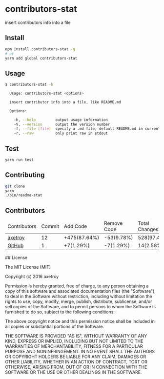 # contributors-stat

insert contributors info into a file

## Install

```bash
npm install contributors-stat -g
# or
yarn add global contributors-stat
```

## Usage

```bash
$ contributors-stat -h

  Usage: contributors-stat <options>

  insert contributor info into a file, like README.md

  Options:

    -h, --help         output usage information
    -V, --version      output the version number
    -f, --file [file]  specify a .md file, default README.md in current work dir
    -r, --raw          only print raw in stdout

```

## Test

```bash
yarn run test
```

## Contributing

```bash
git clone
yarn
./bin/readme-stat
```


## Contributors

<!-- @stat-start -->
<table>
<thead>
  <td>Contributors</td>
  <td>Commit</td>
  <td>Add Code</td>
  <td>Remove Code</td>
  <td>Total Changes</td>
</th>
</thead>
<tbody>
<tr>
  <td><a href="https://www.github.com/axetroy">axetroy</a></td>
  <td>12</td>
  <td>+475(87.64%)</td>
  <td>-53(9.78%)</td>
  <td>528(97.42%)</td>
</tr>
<tr>
  <td><a href="https://www.github.com/GitHub">GitHub</a></td>
  <td>1</td>
  <td>+7(1.29%)</td>
  <td>-7(1.29%)</td>
  <td>14(2.58%)</td>
</tr>
</tbody>
</table>
<!-- @stat-end -->
## License

The MIT License (MIT)

Copyright (c) 2016 axetroy

Permission is hereby granted, free of charge, to any person obtaining a copy
of this software and associated documentation files (the "Software"), to deal
in the Software without restriction, including without limitation the rights
to use, copy, modify, merge, publish, distribute, sublicense, and/or sell
copies of the Software, and to permit persons to whom the Software is
furnished to do so, subject to the following conditions:

The above copyright notice and this permission notice shall be included in all
copies or substantial portions of the Software.

THE SOFTWARE IS PROVIDED "AS IS", WITHOUT WARRANTY OF ANY KIND, EXPRESS OR
IMPLIED, INCLUDING BUT NOT LIMITED TO THE WARRANTIES OF MERCHANTABILITY,
FITNESS FOR A PARTICULAR PURPOSE AND NONINFRINGEMENT. IN NO EVENT SHALL THE
AUTHORS OR COPYRIGHT HOLDERS BE LIABLE FOR ANY CLAIM, DAMAGES OR OTHER
LIABILITY, WHETHER IN AN ACTION OF CONTRACT, TORT OR OTHERWISE, ARISING FROM,
OUT OF OR IN CONNECTION WITH THE SOFTWARE OR THE USE OR OTHER DEALINGS IN THE
SOFTWARE.
